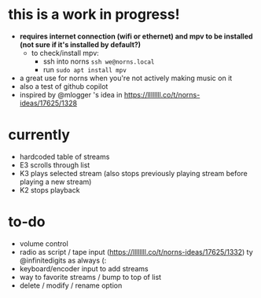 # this is a work in progress!
- **requires internet connection (wifi or ethernet) and mpv to be installed (not sure if it's installed by default?)**
    - to check/install mpv:
        - ssh into norns `ssh we@norns.local`
        - run `sudo apt install mpv` 
- a great use for norns when you're not actively making music on it
- also a test of github copilot
- inspired by @mlogger 's idea in https://llllllll.co/t/norns-ideas/17625/1328

# currently
- hardcoded table of streams
- E3 scrolls through list
- K3 plays selected stream (also stops previously playing stream before playing a new stream)
- K2 stops playback

# to-do
- volume control
- radio as script / tape input (https://llllllll.co/t/norns-ideas/17625/1332) ty @infinitedigits as always (:
- keyboard/encoder input to add streams
- way to favorite streams / bump to top of list
- delete / modify / rename option
